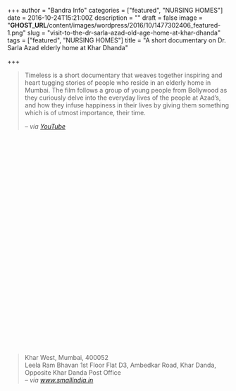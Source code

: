 +++
author = "Bandra Info"
categories = ["featured", "NURSING HOMES"]
date = 2016-10-24T15:21:00Z
description = ""
draft = false
image = "__GHOST_URL__/content/images/wordpress/2016/10/1477302406_featured-1.png"
slug = "visit-to-the-dr-sarla-azad-old-age-home-at-khar-dhanda"
tags = ["featured", "NURSING HOMES"]
title = "A short documentary on Dr. Sarla Azad elderly home at Khar Dhanda"

+++


<blockquote><p>Timeless is a short documentary that weaves together inspiring and heart tugging stories of people who reside in an elderly home in Mumbai. The film follows a group of young people from Bollywood as they curiously delve into the everyday lives of the people at Azad&#8217;s, and how they infuse happiness in their lives by giving them something which is of utmost importance, their time. </p>
<p><cite> &#8211; via <a href="httpss://www.youtube.com/watch?v=UnPdnrEIIlQ">YouTube</a></cite></p></blockquote>
<div class="video-container" style="clear: both; text-align: center;"><iframe width="850" height="478" src="httpss://www.youtube.com/embed/UnPdnrEIIlQ?feature=oembed" frameborder="0" allowfullscreen></iframe></div>
<blockquote><p>Khar West, Mumbai, 400052 <br />Leela Ram Bhavan 1st Floor Flat D3, Ambedkar Road, Khar Danda, Opposite Khar Danda Post Office<br /><cite> &#8211; via <a href="https://www.smallindia.in/dr_sarala_u_azad_nurseing_home_and_old_age_home.html">www.smallindia.in</a></cite></p></blockquote>



